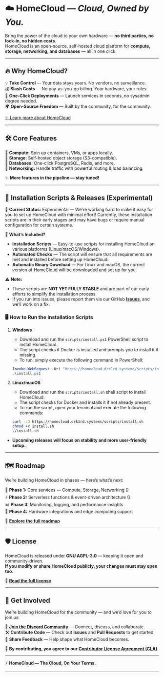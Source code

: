 # ☁️ **HomeCloud** — *Cloud, Owned by You.*  

Bring the power of the cloud to your own hardware — **no third parties, no lock-in, no hidden costs.**  
HomeCloud is an open-source, self-hosted cloud platform for **compute, storage, networking, and databases** — all in one click.  

---

## 🔥 **Why HomeCloud?**  

💡 **Take Control** — Your data stays yours. No vendors, no surveillance.  
💰 **Slash Costs** — No pay-as-you-go billing. Your hardware, your rules.  
🚀 **One-Click Deployments** — Launch services in seconds, no sysadmin degree needed.  
🌍 **Open-Source Freedom** — Built by the community, for the community.  

[✨ Learn more about HomeCloud](https://homecloud.suryansh.one/files/but,%20why_.pdf)

---

## 🛠️ **Core Features**  

🔹 **Compute:** Spin up containers, VMs, or apps locally.  
🔹 **Storage:** Self-hosted object storage (S3-compatible).  
🔹 **Databases:** One-click PostgreSQL, Redis, and more.  
🔹 **Networking:** Handle traffic with powerful routing & load balancing.  

✨ **More features in the pipeline — stay tuned!**

---

## 🧰 **Installation Scripts & Releases (Experimental)**  

🚧 **Current Status:** Experimental — We're working hard to make it easy for you to set up HomeCloud with minimal effort! Currently, these installation scripts are in their early stages and may have bugs or require manual configuration for certain systems.

🔹 **What’s Included?**  
  - **Installation Scripts** — Easy-to-use scripts for installing HomeCloud on various platforms (Linux/macOS/Windows).
  - **Automated Checks** — The script will ensure that all requirements are met and installed before setting up HomeCloud.
  - **Automatic Binary Download** — For Linux and macOS, the correct version of HomeCloud will be downloaded and set up for you.

⚠️ **Note:**  
  - These scripts are **NOT YET FULLY STABLE** and are part of our early efforts to simplify the installation process.
  - If you run into issues, please report them via our GitHub **[Issues](https://github.com/homecloudhq/homecloud/issues)**, and we’ll work on a fix.

### 🖥️ **How to Run the Installation Scripts**

1. **Windows**  
   - Download and run the `scripts/install.ps1` PowerShell script to install HomeCloud.  
   - The script checks if Docker is installed and prompts you to install it if missing.  
   - To run, simply execute the following command in PowerShell:

   ```powershell
   Invoke-WebRequest -Uri "https://homecloud.drk1rd.systems/scripts/install.ps1" -OutFile "install.ps1"
   .\install.ps1
   ```

2. **Linux/macOS**  
   - Download and run the `scripts/install.sh` shell script to install HomeCloud.  
   - The script checks for Docker and installs it if not already present.  
   - To run the script, open your terminal and execute the following commands:

   ```bash
   curl -LO https://homecloud.drk1rd.systems/scripts/install.sh
   chmod +x install.sh
   ./install.sh
   ``` 

  - **Upcoming releases will focus on stability and more user-friendly setup.**

---

## 🗺️ **Roadmap**  

We’re building HomeCloud in phases — here’s what’s next:  

🔧 **Phase 1:** Core services — Compute, Storage, Networking 🔃  
⚡ **Phase 2:** Serverless functions & event-driven architecture  🔃   
📊 **Phase 3:** Monitoring, logging, and performance insights  
🔌 **Phase 4:** Hardware integrations and edge computing support  

📍 **[Explore the full roadmap](https://github.com/orgs/homecloudhq/projects/1/views/1)**

---

## 🛡️ **License**  

HomeCloud is released under **GNU AGPL-3.0** — keeping it open and community-driven.  
**If you modify or share HomeCloud publicly, your changes must stay open too.**  

📜 **[Read the full license](./LICENSE)**  

---

## 💪 **Get Involved**  

We’re building HomeCloud for the community — and we’d love for you to join us:  

💬 **[Join the Discord Community](https://homecloud.suryansh.one/discord)** — Connect, discuss, and collaborate.  
🛠️ **Contribute Code** — Check out **Issues** and **Pull Requests** to get started.  
📣 **Share Feedback** — Help shape what HomeCloud becomes.  

🔹 **By contributing, you agree to our** [**Contributor License Agreement (CLA)**](./CLA.md).

---
  
⚡ **HomeCloud — The Cloud, On Your Terms.**  

---